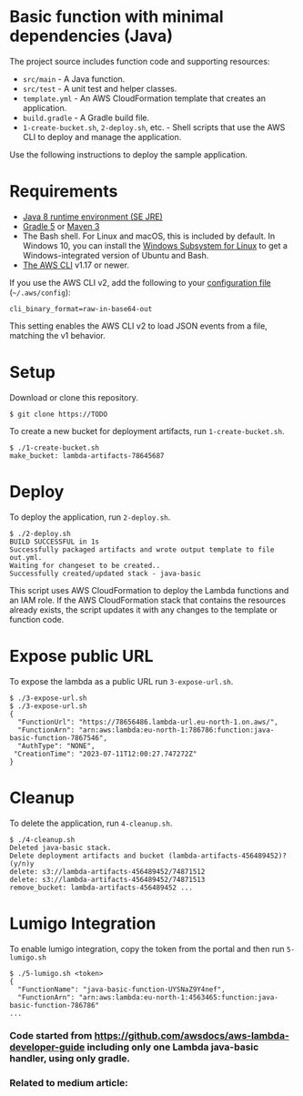 # Basic function with minimal dependencies (Java)

The project source includes function code and supporting resources:
- `src/main` - A Java function.
- `src/test` - A unit test and helper classes.
- `template.yml` - An AWS CloudFormation template that creates an application.
- `build.gradle` - A Gradle build file.
- `1-create-bucket.sh`, `2-deploy.sh`, etc. - Shell scripts that use the AWS CLI to deploy and manage the application.

Use the following instructions to deploy the sample application.

# Requirements
- [Java 8 runtime environment (SE JRE)](https://www.oracle.com/java/technologies/javase-downloads.html)
- [Gradle 5](https://gradle.org/releases/) or [Maven 3](https://maven.apache.org/docs/history.html)
- The Bash shell. For Linux and macOS, this is included by default. In Windows 10, you can install the [Windows Subsystem for Linux](https://docs.microsoft.com/en-us/windows/wsl/install-win10) to get a Windows-integrated version of Ubuntu and Bash.
- [The AWS CLI](https://docs.aws.amazon.com/cli/latest/userguide/cli-chap-install.html) v1.17 or newer.

If you use the AWS CLI v2, add the following to your [configuration file](https://docs.aws.amazon.com/cli/latest/userguide/cli-configure-files.html) (`~/.aws/config`):

```
cli_binary_format=raw-in-base64-out
```

This setting enables the AWS CLI v2 to load JSON events from a file, matching the v1 behavior.

# Setup
Download or clone this repository.

    $ git clone https://TODO

To create a new bucket for deployment artifacts, run `1-create-bucket.sh`.

    $ ./1-create-bucket.sh
    make_bucket: lambda-artifacts-78645687

# Deploy
To deploy the application, run `2-deploy.sh`.

    $ ./2-deploy.sh
    BUILD SUCCESSFUL in 1s
    Successfully packaged artifacts and wrote output template to file out.yml.
    Waiting for changeset to be created..
    Successfully created/updated stack - java-basic

This script uses AWS CloudFormation to deploy the Lambda functions and an IAM role. If the AWS CloudFormation stack that contains the resources already exists, the script updates it with any changes to the template or function code.

# Expose public URL
To expose the lambda as a public URL run `3-expose-url.sh`.

    $ ./3-expose-url.sh
    $ ./3-expose-url.sh
    {
      "FunctionUrl": "https://78656486.lambda-url.eu-north-1.on.aws/",
      "FunctionArn": "arn:aws:lambda:eu-north-1:786786:function:java-basic-function-7867546",
      "AuthType": "NONE",
     "CreationTime": "2023-07-11T12:00:27.747272Z"
    }

#

# Cleanup
To delete the application, run `4-cleanup.sh`.

    $ ./4-cleanup.sh
    Deleted java-basic stack.
    Delete deployment artifacts and bucket (lambda-artifacts-456489452)? (y/n)y
    delete: s3://lambda-artifacts-456489452/74871512
    delete: s3://lambda-artifacts-456489452/74871513
    remove_bucket: lambda-artifacts-456489452 ...

# Lumigo Integration
To enable lumigo integration, copy the token from the portal and then run `5-lumigo.sh`

    $ ./5-lumigo.sh <token>
    {
      "FunctionName": "java-basic-function-UYSNaZ9Y4nef",
      "FunctionArn": "arn:aws:lambda:eu-north-1:4563465:function:java-basic-function-786786" 
    ...

### Code started from https://github.com/awsdocs/aws-lambda-developer-guide including only one Lambda java-basic handler, using only gradle.
### Related to medium article: 